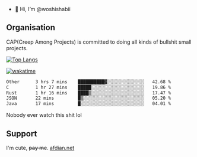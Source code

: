 - 👋 Hi, I’m @woshishabii

## Organisation

CAP(Creep Among Projects) is committed to doing all kinds of bullshit small projects.

[![Top Langs](https://github-readme-stats.vercel.app/api/top-langs/?username=woshishabii&layout=compact)](https://github.com/anuraghazra/github-readme-stats)

[![wakatime](https://wakatime.com/badge/user/34d02784-acc1-4a16-82d7-33fdb53c4ed6.svg)](https://wakatime.com/@34d02784-acc1-4a16-82d7-33fdb53c4ed6)


<!--START_SECTION:waka-->

```txt
Other      3 hrs 7 mins    ██████████▓░░░░░░░░░░░░░░   42.68 %
C          1 hr 27 mins    █████░░░░░░░░░░░░░░░░░░░░   19.86 %
Rust       1 hr 16 mins    ████▒░░░░░░░░░░░░░░░░░░░░   17.47 %
JSON       22 mins         █▒░░░░░░░░░░░░░░░░░░░░░░░   05.20 %
Java       17 mins         █░░░░░░░░░░░░░░░░░░░░░░░░   04.01 %
```

<!--END_SECTION:waka-->

Nobody ever watch this shit lol

## Support
I'm cute, ~~pay me~~.
[afdian.net](https://afdian.com/a/woshishabi)

<!---
woshishabii/woshishabii is a ✨ special ✨ repository because its `README.md` (this file) appears on your GitHub profile.
You can click the Preview link to take a look at your changes.
--->
